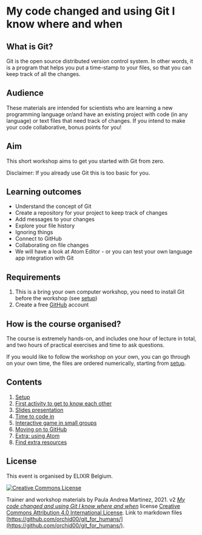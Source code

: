 # My code changed and using Git I know where and when

## What is Git?

Git is the open source distributed version control system. In other words, it is a program that helps you put a time-stamp to your files, so that you can keep track of all the changes.

## Audience

These materials are intended for scientists who are learning a new programming language or/and have an existing project with code (in any language) or text files that need track of changes. If you intend to make your code collaborative, bonus points for you!

## Aim

This short workshop aims to get you started with Git from zero. 

Disclaimer: If you already use Git this is too basic for you.

## Learning outcomes

- Understand the concept of Git
- Create a repository for your project to keep track of changes
- Add messages to your changes
- Explore your file history
- Ignoring things
- Connect to GitHub
- Collaborating on file changes
- We will have a look at Atom Editor - or you can test your own language app integration with Git

## Requirements

1. This is a bring your own computer workshop, you need to install Git before the workshop (see [setup](./000_setup.md))
2. Create a free [GitHub](https://github.com/) account

## How is the course organised?

The course is extremely hands-on, and includes one hour of lecture in total, and two hours of practical exercises and time to ask questions.

If you would like to follow the workshop on your own, you can go through on your own time, the files are ordered numerically, starting from [setup](./000_setup.md).

## Contents

1. [Setup](./000_setup.md)
1. [First activity to get to know each other](./001_activity.html)
1. [Slides presentation](./002_presentation.md)
1. [Time to code in](./003_live_coding.md) 
1. [Interactive game in small groups](./004_interactive_game.html)
1. [Moving on to GitHub](./005_github.html)
1. [Extra: using Atom](./006_atom.html)
1. [Find extra resources](./007_resources.html) 


## License
This event is organised by ELIXIR Belgium.

[![Creative Commons License](https://i.creativecommons.org/l/by/4.0/88x31.png)](http://creativecommons.org/licenses/by/4.0/)

 Trainer and workshop materials by Paula Andrea Martinez, 2021. v2 *[My code changed and using Git I know where and when](https://orchid00.github.io/git_for_humans/)* license [Creative Commons Attribution 4.0 International License](http://creativecommons.org/licenses/by/4.0/). Link to markdown files [https://github.com/orchid00/git_for_humans/](https://github.com/orchid00/git_for_humans/). 


